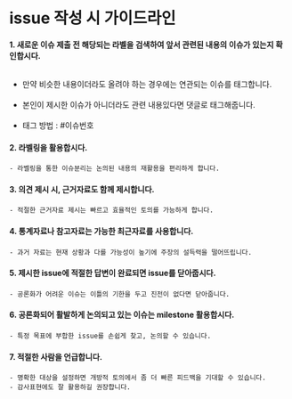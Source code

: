 # issue 작성 시 가이드라인

**1. 새로운 이슈 제출 전 해당되는 라벨을 검색하여 앞서 관련된 내용의 이슈가 있는지 확인합시다.**<br></br>
- 만약 비슷한 내용이더라도 올려야 하는 경우에는 연관되는 이슈를 태그합니다.<br></br>
- 본인이 제시한 이슈가 아니더라도 관련 내용있다면 댓글로 태그해줍니다.<br></br>
- 태그 방법 : #이슈번호
	
#### 2. 라벨링을 활용합시다.
 	- 라벨링을 통한 이슈분리는 논의된 내용의 재활용을 편리하게 합니다.
 	
#### 3. 의견 제시 시, 근거자료도 함께 제시합니다.
	- 적절한 근거자료 제시는 빠르고 효율적인 토의를 가능하게 합니다.
	
#### 4. 통계자료나 참고자료는 가능한 최근자료를 사용합니다.
	- 과거 자료는 현재 상황과 다를 가능성이 높기에 주장의 설득력을 떨어뜨립니다.

#### 5. 제시한 issue에 적절한 답변이 완료되면 issue를 닫아줍시다.
	- 공론화가 어려운 이슈는 이틀의 기한을 두고 진전이 없다면 닫아줍니다.

#### 6. 공론화되어 활발하게 논의되고 있는 이슈는 milestone 활용합시다.
	- 특정 목표에 부합한 issue를 손쉽게 찾고, 논의할 수 있습니다.

#### 7. 적절한 사람을 언급합니다.
	- 명확한 대상을 설정하면 개방적 토의에서 좀 더 빠른 피드백을 기대할 수 있습니다.
	- 감사표현에도 잘 활용하길 권장합니다.


